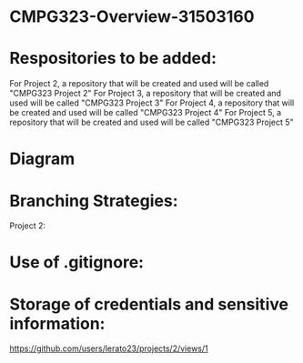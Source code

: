 # CMPG323-Overview-31503160

# Respositories to be added:
For Project 2, a repository that will be created and used will be called "CMPG323 Project 2"
For Project 3, a repository that will be created and used will be called "CMPG323 Project 3"
For Project 4, a repository that will be created and used will be called "CMPG323 Project 4"
For Project 5, a repository that will be created and used will be called "CMPG323 Project 5"

# Diagram

# Branching Strategies:
Project 2: 

# Use of .gitignore:

# Storage of credentials and sensitive information:
https://github.com/users/lerato23/projects/2/views/1

